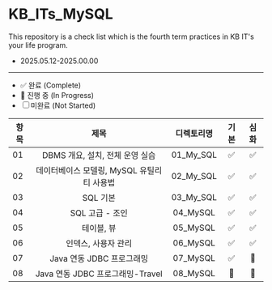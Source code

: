 # KB_ITs_MySQL

This repository is a check list which is the fourth term practices in KB IT's your life program.
- 2025.05.12-2025.00.00

---
- ✅ 완료 (Complete)
- 🔄 진행 중 (In Progress)
- ☐ 미완료 (Not Started)

| 항목 |  제목  | 디렉토리명 | 기본 | 심화 |
|------|:----:|:----:|:----:|:----:|
| 01 |DBMS 개요, 설치, 전체 운영 실습 | 01_My_SQL | ✅ | ✅ |
| 02 |데이터베이스 모델링, MySQL 유틸리티 사용법 | 02_My_SQL | ✅ | ✅ |
| 03 |SQL 기본 | 03_My_SQL | ✅ |✅ |
|04|SQL 고급 - 조인|04_MySQL | ✅ | ✅ |
|05|테이블, 뷰|05_MySQL | ✅ | ✅ |
|06|인덱스, 사용자 관리|06_MySQL | ✅ |✅ |
|07|Java 연동 JDBC 프로그래밍|07_MySQL | ✅ | 🔄 |
|08| Java 연동 JDBC 프로그래밍-Travel|08_MySQL | 🔄 | 🔄 |
